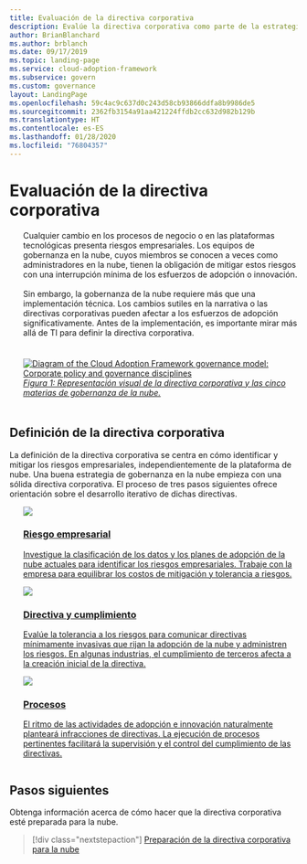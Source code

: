 ```yaml
---
title: Evaluación de la directiva corporativa
description: Evalúe la directiva corporativa como parte de la estrategia de gobernanza de la nube.
author: BrianBlanchard
ms.author: brblanch
ms.date: 09/17/2019
ms.topic: landing-page
ms.service: cloud-adoption-framework
ms.subservice: govern
ms.custom: governance
layout: LandingPage
ms.openlocfilehash: 59c4ac9c637d0c243d58cb93866ddfa8b9986de5
ms.sourcegitcommit: 2362fb3154a91aa421224ffdb2cc632d982b129b
ms.translationtype: HT
ms.contentlocale: es-ES
ms.lasthandoff: 01/28/2020
ms.locfileid: "76804357"
---
```

# <a name="evaluate-corporate-policy"></a>Evaluación de la directiva corporativa

<!-- markdownlint-disable MD033 -->

<ul class="panelContent cardsI">
<li style="display: flex; flex-direction: column;">
    <div class="cardSize">
        <div class="cardPadding" style="padding-bottom:10px;">
            <div class="card" style="padding-bottom:10px;">
                <div class="cardText" style="padding-left:0px;">
Cualquier cambio en los procesos de negocio o en las plataformas tecnológicas presenta riesgos empresariales. Los equipos de gobernanza en la nube, cuyos miembros se conocen a veces como administradores en la nube, tienen la obligación de mitigar estos riesgos con una interrupción mínima de los esfuerzos de adopción o innovación.<br/><br/>Sin embargo, la gobernanza de la nube requiere más que una implementación técnica. Los cambios sutiles en la narrativa o las directivas corporativas pueden afectar a los esfuerzos de adopción significativamente. Antes de la implementación, es importante mirar más allá de TI para definir la directiva corporativa.<br/><br/>
                </div>
            </div>
        </div>
    </div>
</li>
<li style="display: flex; flex-direction: column;">
    <a href="../_images/operational-transformation-govern-highres.png" style="display: flex; flex-direction: column; flex: 1 0 auto;">
        <div class="cardSize">
            <div class="cardPadding" style="padding-bottom:10px;">
                <div class="card" style="padding-bottom:10px;">
                    <div class="cardText" style="padding-left:0px;">
<img src="../_images/operational-transformation-govern-highres.png" alt="Diagram of the Cloud Adoption Framework governance model: Corporate policy and governance disciplines">
<br/>
<i>Figura 1: Representación visual de la directiva corporativa y las cinco materias de gobernanza de la nube.</i>
                    </div>
                </div>
            </div>
        </div>
    </a>
</li>
</ul>

<!-- markdownlint-enable MD033 -->

## <a name="define-corporate-policy"></a>Definición de la directiva corporativa

La definición de la directiva corporativa se centra en cómo identificar y mitigar los riesgos empresariales, independientemente de la plataforma de nube. Una buena estrategia de gobernanza en la nube empieza con una sólida directiva corporativa. El proceso de tres pasos siguientes ofrece orientación sobre el desarrollo iterativo de dichas directivas.

<!-- markdownlint-disable MD033 -->

<ul class="panelContent cardsF">
<li style="display: flex; flex-direction: column;">
    <a href="./policy-compliance/business-risk.md" style="display: flex; flex-direction: column; flex: 1 0 auto;">
        <div class="cardSize" style="flex: 1 0 auto; display: flex;">
            <div class="cardPadding" style="display: flex;">
                <div class="card">
                    <div class="cardImageOuter">
                        <div class="cardImage">
                            <img src="../_images/govern/business-risk.png" class="x-hidden-focus"/>
                        </div>
                    </div>
                    <div class="cardText">
                        <h3>Riesgo empresarial</h3>
                        <p>Investigue la clasificación de los datos y los planes de adopción de la nube actuales para identificar los riesgos empresariales. Trabaje con la empresa para equilibrar los costos de mitigación y tolerancia a riesgos.</p>
                    </div>
                </div>
            </div>
        </div>
    </a>
</li>
<li style="display: flex; flex-direction: column;">
    <a href="./policy-compliance/policy-definition.md" style="display: flex; flex-direction: column; flex: 1 0 auto;">
        <div class="cardSize" style="flex: 1 0 auto; display: flex;">
            <div class="cardPadding" style="display: flex;">
                <div class="card">
                    <div class="cardImageOuter">
                        <div class="cardImage">
                            <img src="../_images/govern/corporate-policy.png" class="x-hidden-focus"/>
                        </div>
                    </div>
                    <div class="cardText">
                        <h3>Directiva y cumplimiento</h3>
                        <p>Evalúe la tolerancia a los riesgos para comunicar directivas mínimamente invasivas que rijan la adopción de la nube y administren los riesgos. En algunas industrias, el cumplimiento de terceros afecta a la creación inicial de la directiva.</p>
                    </div>
                </div>
            </div>
        </div>
    </a>
</li>
<li style="display: flex; flex-direction: column;">
    <a href="./policy-compliance/processes.md" style="display: flex; flex-direction: column; flex: 1 0 auto;">
        <div class="cardSize" style="flex: 1 0 auto; display: flex;">
            <div class="cardPadding" style="display: flex;">
                <div class="card">
                    <div class="cardImageOuter">
                        <div class="cardImage">
                            <img src="../_images/govern/enforcement.png" class="x-hidden-focus"/>
                        </div>
                    </div>
                    <div class="cardText">
                        <h3>Procesos</h3>
                        <p>El ritmo de las actividades de adopción e innovación naturalmente planteará infracciones de directivas. La ejecución de procesos pertinentes facilitará la supervisión y el control del cumplimiento de las directivas.</p>
                    </div>
                </div>
            </div>
        </div>
    </a>
</li>
</ul>

<!-- markdownlint-enable MD033 -->

## <a name="next-steps"></a>Pasos siguientes

Obtenga información acerca de cómo hacer que la directiva corporativa esté preparada para la nube.

> [!div class="nextstepaction"]
> [Preparación de la directiva corporativa para la nube](./policy-compliance/index.md)
